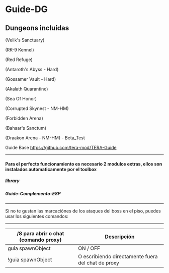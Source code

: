 Guide-DG
======

## Dungeons incluídas

(Velik's Sanctuary)

(RK-9 Kennel)

(Red Refuge)

(Antaroth's Abyss - Hard)

(Gossamer Vault - Hard)

(Akalath Quarantine)

(Sea Of Honor)

(Corrupted Skynest - NM-HM)

(Forbidden Arena)

(Bahaar's Sanctum)

(Draakon Arena - NM-HM) -  Beta_Test

Guide Base https://github.com/tera-mod/TERA-Guide

----

####  Para el perfecto funcionamiento es necesario 2 modulos extras, ellos son instalados automaticamente por el toolbox
#####  library
#####  Guide-Complemento-ESP

------
Si no te gustan las marcaciónes de los ataques del boss en el piso, puedes usar los siguientes comandos:




------

/8 para abrir o chat (comando proxy) | Descripción
--- | ---
guia spawnObject | ON / OFF
!guia spawnObject  | O escribiendo directamente fuera del chat de proxy
